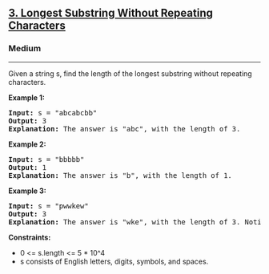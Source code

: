 <h2><a href="https://leetcode.com/problems/longest-substring-without-repeating-characters/description/">3. Longest Substring Without Repeating Characters</a></h2>
<h3>Medium</h3>
<hr>
<p>Given a string s, find the length of the longest substring without repeating characters.</p>
<p><strong>Example 1:</strong></p>
<pre>
<strong>Input:</strong> s = "abcabcbb"
<strong>Output:</strong> 3
<strong>Explanation:</strong> The answer is "abc", with the length of 3.
</pre>
<p><strong>Example 2:</strong></p>
<pre>
<strong>Input:</strong> s = "bbbbb"
<strong>Output:</strong> 1
<strong>Explanation:</strong> The answer is "b", with the length of 1.
</pre>
<p><strong>Example 3:</strong></p>
<pre>
<strong>Input:</strong> s = "pwwkew"
<strong>Output:</strong> 3
<strong>Explanation:</strong> The answer is "wke", with the length of 3. Notice that the answer must be a substring, "pwke" is a subsequence and not a substring.
</pre>
<p><strong>Constraints:</strong></p>
<ul>
  <li>0 <= s.length <= 5 * 10^4</li>
  <li>s consists of English letters, digits, symbols, and spaces.</li>
</ul>
